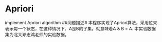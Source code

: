 Apriori
=======

implement Apriori algorithm 
##问题描述#
本程序实现了Apriori算法，采用位来表示每一个状态，在这种情况下，A是B的子集，就意味着A & B = A.
本实验数据集为北大邓志鸿老师的实验数据。

